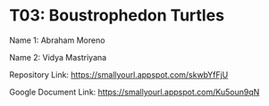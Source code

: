 # T03: Boustrophedon Turtles

Name 1: Abraham Moreno

Name 2: Vidya Mastriyana

Repository Link: https://smallyourl.appspot.com/skwbYfFjU

Google Document Link: https://smallyourl.appspot.com/Ku5oun9qN
